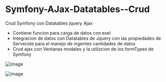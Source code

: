 # Symfony-AJax-Datatables--Crud
Crud Symfony con Datatables jquery Ajax 

- Contiene funcion para carga de datos con exel 
- Integracion de datos con Datatables de Jquery con las propiedades de Servecide para el manejo de ingentes cantidades de datos 
- Crud ajax con Ventanas modales y la utilizcion de los formTypes de Symfony 

![image](https://user-images.githubusercontent.com/86753747/184967257-9f82541c-3158-44f8-87a3-7d800fc4e270.png)

![image](https://user-images.githubusercontent.com/86753747/184967348-a9c544ac-8f24-4d84-8b1b-fd951039e1b6.png)




